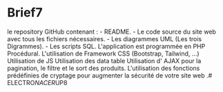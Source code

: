 # Brief7
 le repository GitHub contenant :
                   - README.
                   -  Le code source du site web avec tous les fichiers nécessaires.
                   -  Les diagrammes UML (Les trois Digrammes).
                   -  Les scripts SQL.
L'application est programmée en PHP Procédural.
L'utilisation de Framework CSS (Bootstrap, Tailwind, …)
Utilisation de JS
Utilisation des data table
Utilisation d' AJAX pour la pagination, le filtre et le sort des produits.
L'utilisation des fonctions prédéfinies de cryptage pour augmenter la sécurité de votre site web .#   E L E C T R O _ N A C E R _ U P 8  
 